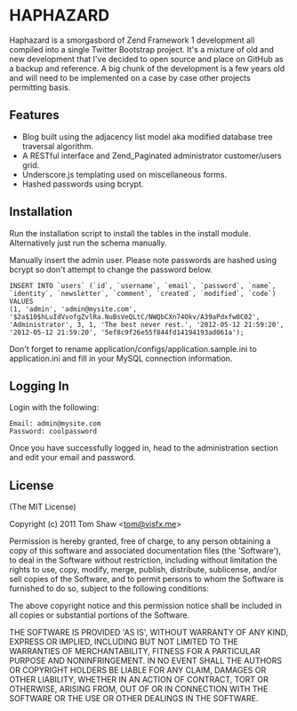 # HAPHAZARD 

  Haphazard is a smorgasbord of Zend Framework 1 development all compiled into a single Twitter Bootstrap project. It's a mixture of old and new development that I've decided to open source and place on GitHub as a backup and reference. A big chunk of the development is a few years old and will need to be implemented on a case by case other projects permitting basis.
      
## Features

  * Blog built using the adjacency list model aka modified database tree traversal algorithm.
  * A RESTful interface and Zend_Paginated administrator customer/users grid.
  * Underscore.js templating used on miscellaneous forms.
  * Hashed passwords using bcrypt.
  
## Installation
  
  Run the installation script to install the tables in the install module. Alternatively just run the schema manually.
    
  Manually insert the admin user. Please note passwords are hashed using bcrypt so don't attempt to change the password below.
  
    INSERT INTO `users` (`id`, `username`, `email`, `password`, `name`, `identity`, `newsletter`, `comment`, `created`, `modified`, `code`) VALUES
    (1, 'admin', 'admin@mysite.com', '$2a$10$hLuIdVvofgZvlRa.NuBsVeQLtC/NWQbCXn74Okv/A39aPdxfw0C02', 'Administrator', 3, 1, 'The best never rest.', '2012-05-12 21:59:20', '2012-05-12 21:59:20', '5ef8c9f26e55f844fd14194193ad061a');
    
  Don't forget to rename application/configs/application.sample.ini to application.ini and fill in your MySQL connection information.
    
## Logging In

  Login with the following:
  
    Email: admin@mysite.com
    Password: coolpassword 
    
   Once you have successfully logged in, head to the administration section and edit your email and password.

## License 

(The MIT License)

Copyright (c) 2011 Tom Shaw &lt;tom@visfx.me&gt;

Permission is hereby granted, free of charge, to any person obtaining
a copy of this software and associated documentation files (the
'Software'), to deal in the Software without restriction, including
without limitation the rights to use, copy, modify, merge, publish,
distribute, sublicense, and/or sell copies of the Software, and to
permit persons to whom the Software is furnished to do so, subject to
the following conditions:

The above copyright notice and this permission notice shall be
included in all copies or substantial portions of the Software.

THE SOFTWARE IS PROVIDED 'AS IS', WITHOUT WARRANTY OF ANY KIND,
EXPRESS OR IMPLIED, INCLUDING BUT NOT LIMITED TO THE WARRANTIES OF
MERCHANTABILITY, FITNESS FOR A PARTICULAR PURPOSE AND NONINFRINGEMENT.
IN NO EVENT SHALL THE AUTHORS OR COPYRIGHT HOLDERS BE LIABLE FOR ANY
CLAIM, DAMAGES OR OTHER LIABILITY, WHETHER IN AN ACTION OF CONTRACT,
TORT OR OTHERWISE, ARISING FROM, OUT OF OR IN CONNECTION WITH THE
SOFTWARE OR THE USE OR OTHER DEALINGS IN THE SOFTWARE.
